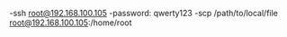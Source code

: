 -ssh root@192.168.100.105
-password: qwerty123
-scp /path/to/local/file root@192.168.100.105:/home/root
